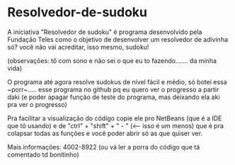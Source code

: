# Resolvedor-de-sudoku
A iniciativa "Resolvedor de sudoku" é programa desenvolvido pela Fundação Teles como o objetivo
de desenvolver um resolvedor de adivinha só? você não vai acreditar, isso mesmo, sudoku!

(observações: tô com sono e não sei o que eu to fazendo....... da minha vida)



O programa até agora resolve sudokus de nível fácil e médio, só botei essa ~porr~..... esse programa no github pq eu quero
ver o progresso a partir daki (e poder apagar função de teste do programa, mas deixando ela aki pra ver o progresso)



Pra facilitar a visualização do código copie ele pro NetBeans (que é a IDE que tô usando) e de   "ctrl" + "shift" + " - " (<-- isso é um menos)
que é pra colapsar todas as funções e você poder abrir só as que quiser ver.



Mais informações: 4002-8922 (ou vá ler a porra do código que tá comentado td bonitinho)
